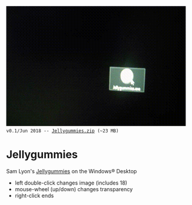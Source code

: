 <img src="https://raw.githubusercontent.com/mntn-dev/mntn-dev.github.io/master/_/jellygummies-windows-desktop.gif"/>
<code>v0.1/Jun 2018 -- <a href="https://github.com/mntn-dev/Jellygummies/raw/master/Jellygummies.zip" target="_blank">Jellygummies.zip</a> (~23 MB)</code>

Jellygummies
============

Sam Lyon's <a href="https://www.jellygummies.com/" target="_blank">Jellygummies</a> on the Windows® Desktop

* left double-click changes image (includes 18)
* mouse-wheel (up/down) changes transparency
* right-click ends
